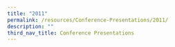 ```yaml
---
title: "2011"
permalink: /resources/Conference-Presentations/2011/
description: ""
third_nav_title: Conference Presentations
---
```

